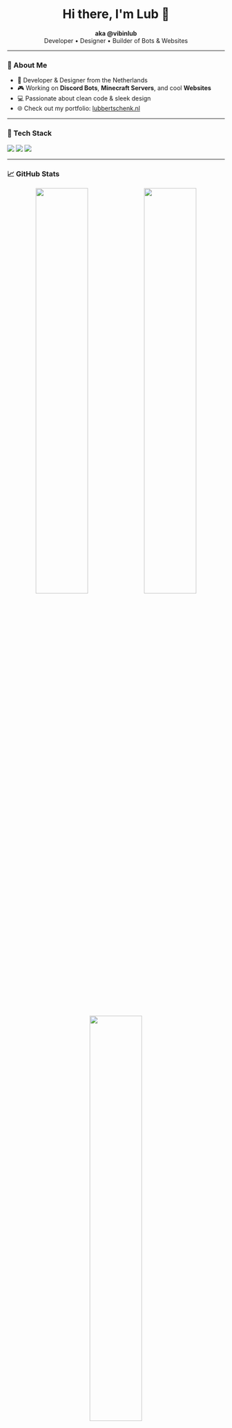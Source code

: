 <h1 align="center">Hi there, I'm Lub 👋</h1>
<p align="center">
  <b>aka @vibinlub</b><br>
  Developer • Designer • Builder of Bots & Websites
</p>

---

### 🧠 About Me

- 🔧 Developer & Designer from the Netherlands  
- 🎮 Working on **Discord Bots**, **Minecraft Servers**, and cool **Websites**  
- 💻 Passionate about clean code & sleek design  
- 🌐 Check out my portfolio: [lubbertschenk.nl](https://lubbertschenk.nl)

---

### 🚀 Tech Stack

<img src="https://img.shields.io/badge/JavaScript-F7DF1E?style=for-the-badge&logo=javascript&logoColor=black"/>  
<img src="https://img.shields.io/badge/HTML5-E34F26?style=for-the-badge&logo=html5&logoColor=white"/>  
<img src="https://img.shields.io/badge/CSS3-1572B6?style=for-the-badge&logo=css3&logoColor=white"/>

---

### 📈 GitHub Stats

<p align="center">
  <img src="https://github-readme-stats.vercel.app/api?username=vibinlub&show_icons=true&theme=radical" width="49%">
  <img src="https://github-readme-streak-stats.herokuapp.com/?user=vibinlub&theme=radical" width="49%">
  <img src="https://github-readme-stats.vercel.app/api/top-langs/?username=vibinlub&layout=compact&theme=radical" width="49%">
</p>

---

### 💬 Let's Connect

- 💬 Discord: `IamLubz`
- 🌐 Portfolio: [lubbertschenk.nl](https://lubbertschenk.nl)

---

> *“To be or not to be.”*

---

<p align="center">
  <img src="https://komarev.com/ghpvc/?username=vibinlub&label=Profile%20views&color=red&style=flat" alt="vibinlub" />
</p>
